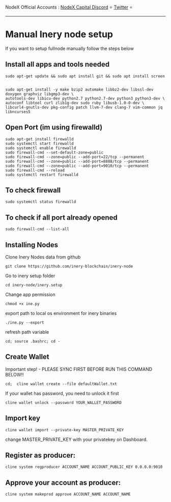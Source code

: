 <span tyle="font-size:14px" align="right">NodeX Official Accounts :
<span style="font-size:14px" align="right">
<a href="https://discord.gg/JqQNcwff2e" target="_blank">NodeX Capital Discord</a></span> ⭐ 
<span style="font-size:14px" align="right">
<a href="https://twitter.com/nodexploit/" target="_blank">Twitter</a></span> ⭐ 
<span style="font-size:14px" align="right">
<hr>

# Manual Inery node setup
If you want to setup fullnode manually follow the steps below

## Install all apps and tools needed
```
sudo apt-get update && sudo apt install git && sudo apt install screen
```
```

sudo apt-get install -y make bzip2 automake libbz2-dev libssl-dev doxygen graphviz libgmp3-dev \
autotools-dev libicu-dev python2.7 python2.7-dev python3 python3-dev \
autoconf libtool curl zlib1g-dev sudo ruby libusb-1.0-0-dev \
libcurl4-gnutls-dev pkg-config patch llvm-7-dev clang-7 vim-common jq libncurses5
```
## Open Port (im using firewalld)
```
sudo apt-get install firewalld
sudo systemctl start firewalld
sudo systemctl enable firewalld
sudo firewall-cmd --set-default-zone=public
sudo firewall-cmd --zone=public --add-port=22/tcp --permanent
sudo firewall-cmd --zone=public --add-port=8888/tcp --permanent
sudo firewall-cmd --zone=public --add-port=9010/tcp --permanent
sudo firewall-cmd --reload
sudo systemctl restart firewalld
```

## To check firewall
```
sudo systemctl status firewalld
```
## To check if all port already opened
```
sudo firewall-cmd --list-all
```
 
## Installing Nodes

Clone Inery Nodes data from github
```
git clone https://github.com/inery-blockchain/inery-node
```
Go to inery setup folder
```
cd inery-node/inery.setup
```
Change app permission
```
chmod +x ine.py
```
export path to local os environment for inery binaries
```
./ine.py --export
```
refresh path variable
```
cd; source .bashrc; cd -
```

## Create Wallet
Important step! - PLEASE SYNC FIRST BEFORE RUN THIS COMMAND BELOW!!
```
cd;  cline wallet create --file defaultWallet.txt
```
If your wallet has password, you need to unlock it first
```
cline wallet unlock --password YOUR_WALLET_PASSWORD
```
## Import key 
```
cline wallet import --private-key MASTER_PRIVATE_KEY
```
change MASTER_PRIVATE_KEY with your privatekey on Dashboard.

## Register as producer:
```
cline system regproducer ACCOUNT_NAME ACCOUNT_PUBLIC_KEY 0.0.0.0:9010
```
## Approve your account as producer:
```
cline system makeprod approve ACCOUNT_NAME ACCOUNT_NAME
```
 